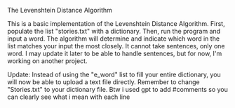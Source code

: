 The Levenshtein Distance Algorithm

This is a basic implementation of the Levenshtein Distance Algorithm. First, populate the list "stories.txt" with a dictionary. Then, run the program and input a word. The algorithm will determine and indicate which word in the list matches your input the most closely. It cannot take sentences, only one word. I may update it later to be able to handle sentences, but for now, I'm working on another project.

Update: Instead of using the "e_word" list to fill your entire dictionary, you will now be able to upload a text file directly. Remember to change "Stories.txt" to your dictionary file.
Btw i used gpt to add #comments so you can clearly see what i mean with each line
